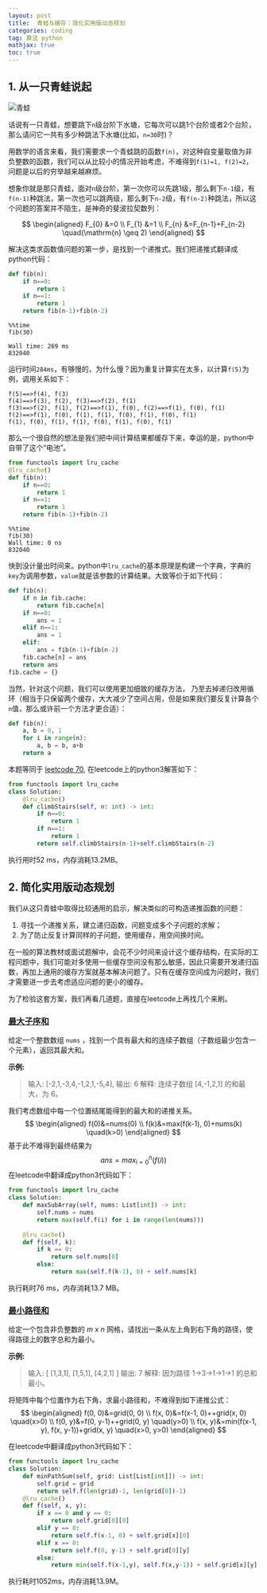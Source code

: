 ```yaml
---
layout: post
title:  青蛙与缓存：简化实用版动态规划
categories: coding
tag: 算法 python
mathjax: true
toc: true
---
```


## 1. 从一只青蛙说起

![青蛙](https://i.imgur.com/zuhczaLm.jpg)

话说有一只青蛙，想要跳下`n`级台阶下水塘，它每次可以跳1个台阶或者2个台阶，那么请问它一共有多少种跳法下水塘(比如，`n=30`时)？

用数学的语言来看，我们需要求一个青蛙跳的函数`f(n)`，对这种自变量取值为非负整数的函数，我们可以从比较小的情况开始考虑，不难得到`f(1)=1, f(2)=2`，问题是以后的穷举越来越麻烦。

想象你就是那只青蛙，面对`n`级台阶，第一次你可以先跳1级，那么剩下`n-1`级，有`f(n-1)`种跳法，第一次也可以跳两级，那么剩下`n-2`级，有`f(n-2)`种跳法，所以这个问题的答案并不陌生，是神奇的斐波拉契数列：


$$
\begin{aligned} F_{0} &=0 \\ F_{1} &=1 \\ F_{n} &=F_{n-1}+F_{n-2} \quad(\mathrm{n} \geq 2) \end{aligned}
$$


解决这类求函数值问题的第一步，是找到一个递推式。我们把递推式翻译成python代码：

```python
def fib(n):
    if n==0:
        return 1
    if n==1:
        return 1
    return fib(n-1)+fib(n-2)
```

```
%%time
fib(30)

Wall time: 269 ms
832040
```

运行时间`284ms`，有够慢的，为什么慢？因为重复计算实在太多，以计算`f(5)`为例，调用关系如下：

```
f(5)==>f(4), f(3)
f(4)==>f(3), f(2), f(3)==>f(2), f(1)
f(3)==>f(2), f(1), f(2)==>f(1), f(0), f(2)==>f(1), f(0), f(1)
f(2)==>f(1), f(0), f(1), f(1), f(0), f(1), f(0), f(1)
f(1), f(0), f(1), f(1), f(0), f(1), f(0), f(1)
```

那么一个很自然的想法是我们把中间计算结果都缓存下来，幸运的是，python中自带了这个“电池”。

```python
from functools import lru_cache
@lru_cache()
def fib(n):
    if n==0:
        return 1
    if n==1:
        return 1
    return fib(n-1)+fib(n-2)
```

```
%%time
fib(30)
Wall time: 0 ns
832040
```

快到没计量出时间来。python中`lru_cache`的基本原理是构建一个字典，字典的`key`为调用参数，`value`就是该参数的计算结果。大致等价于如下代码：

```python
def fib(n):
    if n in fib.cache:
        return fib.cache[n]
    if n==0:
        ans = 1
    elif n==1:
        ans = 1
    elif:
        ans = fib(n-1)+fib(n-2)
    fib.cache[n] = ans
    return ans
fib.cache = {}
```

当然，针对这个问题，我们可以使用更加细致的缓存方法， 乃至去掉递归改用循环（相当于只保留两个缓存，大大减少了空间占用，但是如果我们要反复计算各个`n`值，那么或许前一个方法才更合适）：

```python
def fib(n):
    a, b = 0, 1
    for i in range(n):
        a, b = b, a+b
    return a
```

本题等同于 [leetcode 70](https://leetcode-cn.com/problems/climbing-stairs), 在leetcode上的python3解答如下：

```python
from functools import lru_cache
class Solution:
    @lru_cache()
    def climbStairs(self, n: int) -> int:
        if n==0:
            return 1
        if n==1:
            return 1
        return self.climbStairs(n-1)+self.climbStairs(n-2)
```

执行用时52 ms，内存消耗13.2MB。

## 2. 简化实用版动态规划

我们从这只青蛙中取得比较通用的启示，解决类似的可构造递推函数的问题：

1. 寻找一个递推关系，建立递归函数，问题变成多个子问题的求解；
2. 为了防止反复计算同样的子问题，使用缓存，用空间换时间。

在一般的算法教材或面试题解中，会花不少时间来设计这个缓存结构，在实际的工程问题中，我们可能对多使用一些缓存空间没有那么敏感，因此只需要开发递归函数，再加上通用的缓存方案就基本解决问题了。只有在缓存空间成为问题时，我们才需要进一步去考虑适应问题的更小的缓存。

为了检验这套方案，我们再看几道题，直接在leetcode上再找几个来刷。

### [ 最大子序和](https://leetcode-cn.com/problems/maximum-subarray/)

给定一个整数数组 `nums` ，找到一个具有最大和的连续子数组（子数组最少包含一个元素），返回其最大和。

**示例:**

> 输入: [-2,1,-3,4,-1,2,1,-5,4],
> 输出: 6
> 解释: 连续子数组 [4,-1,2,1] 的和最大，为 6。

我们考虑数组中每一个位置结尾能得到的最大和的递推关系。
$$
\begin{aligned}  f(0)&=nums(0) \\ f(k)&=max(f(k-1), 0)+nums(k) \quad(k>0) \end{aligned}
$$
基于此不难得到最终结果为
$$
ans = max_{i=0}^n(f(i))
$$
在leetcode中翻译成python3代码如下：

```python
from functools import lru_cache
class Solution:
    def maxSubArray(self, nums: List[int]) -> int:
        self.nums = nums
        return max(self.f(i) for i in range(len(nums)))
    
    @lru_cache()
    def f(self, k):
        if k == 0:
            return self.nums[0]
        else:
            return max(self.f(k-1), 0) + self.nums[k]
```

执行耗时76 ms，内存消耗13.7 MB。

### [ 最小路径和](https://leetcode-cn.com/problems/minimum-path-sum/)

给定一个包含非负整数的 *m* x *n* 网格，请找出一条从左上角到右下角的路径，使得路径上的数字总和为最小。

**示例:**

> 输入:
> [
>   [1,3,1],
>   [1,5,1],
>   [4,2,1]
> ]
> 输出: 7
> 解释: 因为路径 1→3→1→1→1 的总和最小。


将矩阵中每个位置作为右下角，求最小路径和，不难得到如下递推公式：
$$
\begin{aligned} 
f(0, 0)&=grid(0, 0) \\
f(x, 0)&=f(x-1, 0)++grid(x, 0) \quad(x>0) \\
f(0, y)&=f(0, y-1)++grid(0, y) \quad(y>0) \\
f(x, y)&=min(f(x-1, y), f(x, y-1))+grid(x, y) \quad(x>0, y>0) 
\end{aligned}
$$


在leetcode中翻译成python3代码如下：

```python
from functools import lru_cache
class Solution:
    def minPathSum(self, grid: List[List[int]]) -> int:
        self.grid = grid
        return self.f(len(grid)-1, len(grid[0])-1)
    @lru_cache()
    def f(self, x, y):
        if x == 0 and y == 0:
            return self.grid[0][0]
        elif y == 0:
            return self.f(x-1, 0) + self.grid[x][0]
        elif x == 0:
            return self.f(0, y-1) + self.grid[0][y]
        else:
            return min(self.f(x-1,y), self.f(x,y-1)) + self.grid[x][y]
```

执行耗时1052ms，内存消耗13.9M。
